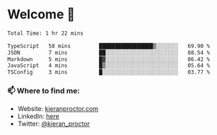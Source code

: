 # Welcome 🦘

<!--START_SECTION:waka-->

```txt
Total Time: 1 hr 22 mins

TypeScript   58 mins         █████████████████▒░░░░░░░   69.90 %
JSON         7 mins          ██░░░░░░░░░░░░░░░░░░░░░░░   08.54 %
Markdown     5 mins          █▓░░░░░░░░░░░░░░░░░░░░░░░   06.42 %
JavaScript   4 mins          █▒░░░░░░░░░░░░░░░░░░░░░░░   05.64 %
TSConfig     3 mins          █░░░░░░░░░░░░░░░░░░░░░░░░   03.77 %
```

<!--END_SECTION:waka-->

### 📫 Where to find me:

-   Website: [kieranproctor.com](https://kieranproctor.com/)
-   LinkedIn: [here](https://www.linkedin.com/in/kieran-proctor-086b5a159/)
-   Twitter: [@kieran_proctor](https://twitter.com/kieran_proctor)
